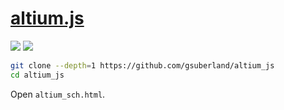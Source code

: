 # [altium.js](https://github.com/gsuberland/altium_js)

![](https://img.shields.io/github/license/gsuberland/altium_js?style=flat-square) ![](https://img.shields.io/github/last-commit/scillidan/altium_js/main?label=last%20commit%20(fork)&style=flat-square&style=flat-square)

```sh
git clone --depth=1 https://github.com/gsuberland/altium_js
cd altium_js
```

Open `altium_sch.html`.